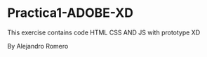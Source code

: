# Practica1-ADOBE-XD
This exercise contains code HTML CSS AND JS with prototype XD

By Alejandro Romero
